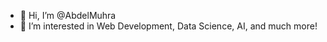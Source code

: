 - 👋 Hi, I’m @AbdelMuhra
- 👀 I’m interested in Web Development, Data Science, AI, and much more!

<!---
AbdelMuhra/AbdelMuhra is a ✨ special ✨ repository because its `README.md` (this file) appears on your GitHub profile.
You can click the Preview link to take a look at your changes.
--->
